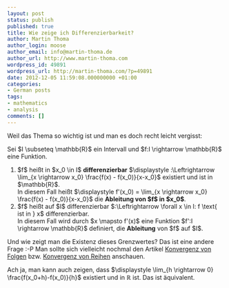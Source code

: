 ```yaml
---
layout: post
status: publish
published: true
title: Wie zeige ich Differenzierbarkeit?
author: Martin Thoma
author_login: moose
author_email: info@martin-thoma.de
author_url: http://www.martin-thoma.com
wordpress_id: 49891
wordpress_url: http://martin-thoma.com/?p=49891
date: 2012-12-05 11:59:08.000000000 +01:00
categories:
- German posts
tags:
- mathematics
- analysis
comments: []
---
```

Weil das Thema so wichtig ist und man es doch recht leicht vergisst:

<div class="definition">Sei $I \subseteq \mathbb{R}$ ein Intervall und $f:I \rightarrow \mathbb{R}$ eine Funktion.

<ol>
<li>$f$ hei&szlig;t in $x_0 \in I$ <strong>differenzierbar</strong> $\displaystyle  :\Leftrightarrow \lim_{x \rightarrow x_0} \frac{f(x) - f(x_0)}{x-x_0}$ existiert und ist in $\mathbb{R}$.<br/>
In diesem Fall hei&szlig;t $\displaystyle f'(x_0) = \lim_{x \rightarrow x_0} \frac{f(x) - f(x_0)}{x-x_0}$ die <strong>Ableitung von $f$ in $x_0$</strong>.</li>
<li>$f$ hei&szlig;t auf $I$ differenzierbar $:\Leftrightarrow \forall x \in I: f \text{ ist in } x$ differenzierbar.<br/>
In diesem Fall wird durch $x \mapsto f'(x)$ eine Funktion $f':I \rightarrow \mathbb{R}$ definiert, die <strong>Ableitung</strong> von $f$ auf $I$.</li>
</ol>
</div>

Und wie zeigt man die Existenz dieses Grenzwertes? Das ist eine andere Frage :-P Man sollte sich vielleicht nochmal den Artikel <a href="http://martin-thoma.com/konvergenz-von-folgen/">Konvergenz von Folgen</a> bzw. <a href="http://martin-thoma.com/konvergenz-von-reihen/">Konvergenz von Reihen</a> anschauen.

Ach ja, man kann auch zeigen, dass $\displaystyle \lim_{h \rightarrow 0} \frac{f(x_0+h)-f(x_0)}{h}$ existiert und in $\mathbb{R}$ ist. Das ist &auml;quivalent.
